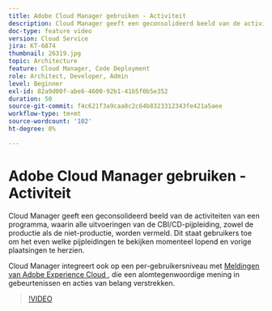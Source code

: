 ```yaml
---
title: Adobe Cloud Manager gebruiken - Activiteit
description: Cloud Manager geeft een geconsolideerd beeld van de activiteiten van een programma, waarin alle uitvoeringen van de CBI/CD-pijpleiding, zowel de productie als de niet-productie, worden vermeld. Dit staat gebruikers toe om het even welke pijpleidingen te bekijken momenteel lopend en vorige plaatsingen te herzien.
doc-type: feature video
version: Cloud Service
jira: KT-6874
thumbnail: 26319.jpg
topic: Architecture
feature: Cloud Manager, Code Deployment
role: Architect, Developer, Admin
level: Beginner
exl-id: 82a9d00f-abe6-4600-92b1-41b5f0b5e352
duration: 50
source-git-commit: f4c621f3a9caa8c2c64b8323312343fe421a5aee
workflow-type: tm+mt
source-wordcount: '102'
ht-degree: 0%

---
```


# Adobe Cloud Manager gebruiken - Activiteit

Cloud Manager geeft een geconsolideerd beeld van de activiteiten van een programma, waarin alle uitvoeringen van de CBI/CD-pijpleiding, zowel de productie als de niet-productie, worden vermeld. Dit staat gebruikers toe om het even welke pijpleidingen te bekijken momenteel lopend en vorige plaatsingen te herzien.

Cloud Manager integreert ook op een per-gebruikersniveau met [ Meldingen van Adobe Experience Cloud ](https://experienceleague.adobe.com/docs/experience-manager-cloud-manager/using/how-to-use/notifications.html), die een alomtegenwoordige mening in gebeurtenissen en acties van belang verstrekken.

>[!VIDEO](https://video.tv.adobe.com/v/26319?quality=12&learn=on)
